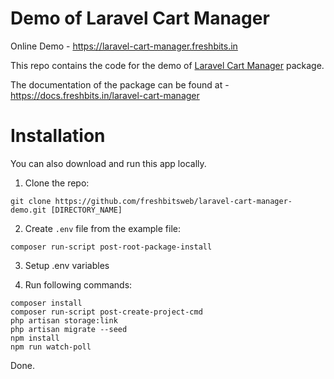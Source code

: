 # Demo of Laravel Cart Manager

Online Demo - https://laravel-cart-manager.freshbits.in

This repo contains the code for the demo of [Laravel Cart Manager](https://github.com/freshbitsweb/laravel-cart-manager) package.

The documentation of the package can be found at - https://docs.freshbits.in/laravel-cart-manager

# Installation

You can also download and run this app locally.

1) Clone the repo:
```
git clone https://github.com/freshbitsweb/laravel-cart-manager-demo.git [DIRECTORY_NAME]
```

2) Create `.env` file from the example file:
```
composer run-script post-root-package-install
```

3) Setup .env variables

4) Run following commands:
```
composer install
composer run-script post-create-project-cmd
php artisan storage:link
php artisan migrate --seed
npm install
npm run watch-poll
```

Done.